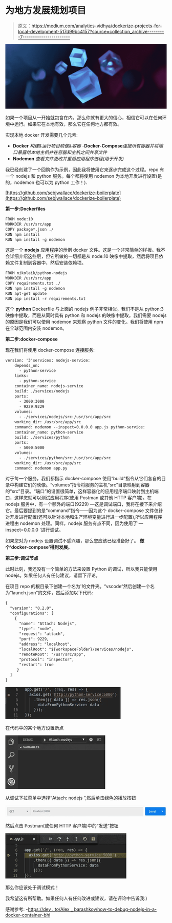 # 为地方发展规划项目

> 原文：<https://medium.com/analytics-vidhya/dockerize-projects-for-local-development-517d99bc4157?source=collection_archive---------7----------------------->

![](img/00c87008cb8a328e2ebe2b2d7e4dd68d.png)

如果一个项目从一开始就包含在内，那么你就有更大的信心，相信它可以在任何环境中运行。如果它在本地有效，那么它在任何地方都有效。

实现本地 docker 开发需要几个元素:
- **Docker** *构建&运行项目映像&容器*
-**Docker-Compose***连接所有容器并将端口暴露给本地主机并在容器和主机之间共享文件*
- **Nodemon** *查看文件更改并重启应用程序进程(用于开发)*

我已经创建了一个回购作为示例，因此我将使用它来逐步完成这个过程。repo 有一个 nodejs 和 python 服务。每个都将使用 nodemon 为本地开发进行设置(是的，nodemon 也可以为 python 工作！).

[https://github.com/sebjwallace/dockerize-boilerplate](https://github.com/sebjwallace/dockerize-boilerplate)

**第一步:Dockerfiles**

```
FROM node:10
WORKDIR /usr/src/app
COPY package*.json ./
RUN npm install
RUN npm install -g nodemon
```

这是一个 **nodejs** 应用程序的示例 docker 文件。这是一个非常简单的样板。我不会详细介绍这些层，但它所做的一切都是从 node:10 映像中提取，然后将项目依赖文件复制到容器中，然后安装依赖项。

```
FROM nikolaik/python-nodejs
WORKDIR /usr/src/app
COPY requirements.txt ./
RUN npm install -g nodemon
RUN apt-get update
RUN pip install -r requirements.txt
```

这个 **python** Dockerfile 与上面的 nodejs 例子非常相似。我们不是从 python:3 映像中提取，而是从同时具有 python 和 nodejs 的映像中提取。我们需要 nodejs 的原因是我们可以使用 nodemon 来观察 python 文件的变化。我们将使用 npm 在全球范围内安装 nodemon。

**第二步:docker-compose**

现在我们将使用 docker-compose 连接服务:

```
version: '3'services: nodejs-service:
    depends_on:
      - python-service
    links:
      - python-service
    container_name: nodejs-service
    build: ./services/nodejs
    ports:
      - 3000:3000
      - 9229:9229
    volumes:
      - ./services/nodejs/src:/usr/src/app/src
    working_dir: /usr/src/app/src
    command: nodemon --inspect=0.0.0.0 app.js python-service:
    container_name: python-service
    build: ./services/python
    ports:
      - 5000:5000
    volumes:
      - ./services/python/src:/usr/src/app/src
    working_dir: /usr/src/app/src
    command: nodemon app.py
```

对于每一个服务，我们都指示 docker-compose 使用“build”指令从它们各自的目录中构建它们的映像。“volumes”指令将服务的主机“src”目录映射到容器的“src”目录。“端口”的设置很简单，这样容器化的应用程序端口映射到主机端口，这样您就可以测试应用程序(使用 Postman 或其他 HTTP 客户端)。在 nodejs 服务中，有一个额外的端口(9229) —这是调试端口，我将在接下来介绍它。最后要提到的是“command”指令——因为这个 docker-compose 文件仅针对开发进行配置(还可以针对本地和生产环境变量进行进一步配置),所以应用程序进程由 nodemon 处理。同样，nodejs 服务有点不同，因为使用了'— inspect=0.0.0.0 '进行调试。

如果您对为 nodejs 设置调试不感兴趣，那么您应该已经准备好了。 **做个‘docker-compose’得到发展**。

**第三步:调试节点**

此时此刻，我还没有一个简单的方法来设置 Python 的调试，所以我只能使用 nodejs。如果任何人有任何建议，请留下评论。

在项目 repo 的根目录下创建一个名为'的文件夹。“vscode”然后创建一个名为“launch.json”的文件，然后添加以下代码:

```
{
  "version": "0.2.0",
  "configurations": [
    {
      "name": "Attach: Nodejs",
      "type": "node",
      "request": "attach",
      "port": 9229,
      "address": "localhost",
      "localRoot": "${workspaceFolder}/services/nodejs",
      "remoteRoot": "/usr/src/app",
      "protocol": "inspector",
      "restart": true
     }
  ]
}
```

![](img/d2c5a3af0ed232f4c0e2b6aba17ad766.png)

在代码中的某个地方设置断点

![](img/ddc8f263a37e6c721c9c05026a5d7e2b.png)

从调试下拉菜单中选择“Attach: nodejs ”,然后单击绿色的播放按钮

![](img/7184942d95e089df4e46810bbd0a7d3b.png)

然后点击 Postman(或任何 HTTP 客户端)中的“发送”按钮

![](img/fde73cc6f30cbec8e81d78947f9669cb.png)

那么你应该处于调试模式！

我希望这有所帮助。如果任何人有任何改进或建议，请在评论中告诉我:)

感谢参考:
-[https://dev . to/Alex _ barashkov/how-to-debug-nodejs-in-a-docker-container-bhi](https://dev.to/alex_barashkov/how-to-debug-nodejs-in-a-docker-container-bhi)